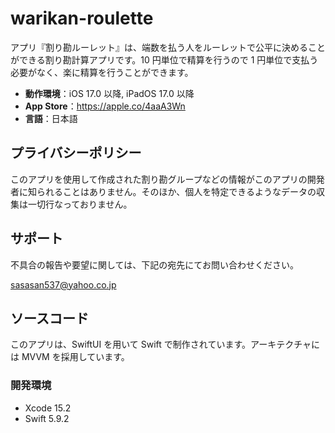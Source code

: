 # warikan-roulette

アプリ『割り勘ルーレット』は、端数を払う人をルーレットで公平に決めることができる割り勘計算アプリです。10 円単位で精算を行うので 1 円単位で支払う必要がなく、楽に精算を行うことができます。

- __動作環境__：iOS 17.0 以降, iPadOS 17.0 以降
- __App Store__：https://apple.co/4aaA3Wn
- __言語__：日本語

<!-- TODO: アプリのスクリーンショットを貼り付ける -->

## プライバシーポリシー

このアプリを使用して作成された割り勘グループなどの情報がこのアプリの開発者に知られることはありません。そのほか、個人を特定できるようなデータの収集は一切行なっておりません。

## サポート

不具合の報告や要望に関しては、下記の宛先にてお問い合わせください。

sasasan537@yahoo.co.jp

## ソースコード

このアプリは、SwiftUI を用いて Swift で制作されています。アーキテクチャには MVVM を採用しています。

### 開発環境

- Xcode 15.2    <!-- TODO: リリース時に全員が使っているバージョンに書き換える -->
- Swift 5.9.2   <!-- TODO: リリース時に全員が使っているバージョンに書き換える  -->

